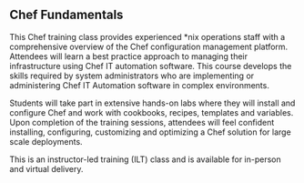 ## Chef Fundamentals

This Chef training class provides experienced *nix operations staff with a comprehensive overview of the Chef configuration management platform. Attendees will learn a best practice approach to managing their infrastructure using Chef IT automation software. This course develops the skills required by system administrators who are implementing or administering Chef IT Automation software in complex environments. 

Students will take part in extensive hands-on labs where they will install and configure Chef and work with cookbooks, recipes, templates and variables. Upon completion of the training sessions, attendees will feel confident installing, configuring, customizing and optimizing a Chef solution for large scale deployments.

This is an instructor-led training (ILT) class and is available for in-person and virtual delivery.
